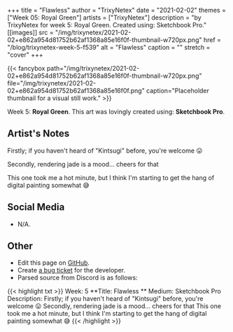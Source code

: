 +++
title =       "Flawless"
author =      "TrixyNetex"
date =        "2021-02-02"
themes =      ["Week 05: Royal Green"]
artists =     ["TrixyNetex"]
description = "by TrixyNetex for week 5: Royal Green. Created using: Sketchbook Pro."
[[images]]
      src = "/img/trixynetex/2021-02-02+e862a954d81752b62af1368a85e16f0f-thumbnail-w720px.png"
      href = "/blog/trixynetex-week-5-f539"
      alt = "Flawless"
      caption = ""
      stretch = "cover"
+++

{{< fancybox path="/img/trixynetex/2021-02-02+e862a954d81752b62af1368a85e16f0f-thumbnail-w720px.png" file="/img/trixynetex/2021-02-02+e862a954d81752b62af1368a85e16f0f.png" caption="Placeholder thumbnail for a visual still work." >}}


Week 5: **Royal Green**. This art was lovingly created using: **Sketchbook Pro**.

## Artist's Notes

Firstly;  if you haven't heard of "Kintsugi" before, you're welcome 😛

Secondly, rendering jade is a mood... cheers for that

This one took me a hot minute, but I think I'm starting to get the hang of digital painting somewhat 😅

## Social Media

- N/A.

## Other

- Edit this page on [GitHub](https://github.com/teaminkling/web-refresh/edit/main/content/blog/trixynetex-week-5-f539.md).
- Create [a bug ticket](https://github.com/teaminkling/web-refresh/issues/new?assignees=&labels=bug&template=problem-report.md&title=) for the developer.
- Parsed source from Discord is as follows:

{{< highlight txt >}}
Week: 5
**Title:  Flawless **
Medium: Sketchbook Pro
Description: Firstly;  if you haven't heard of "Kintsugi" before, you're welcome 😛
Secondly, rendering jade is a mood... cheers for that
This one took me a hot minute, but I think I'm starting to get the hang of digital painting somewhat 😅
{{< /highlight >}}